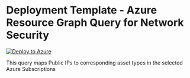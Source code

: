 # Deployment Template - Azure Resource Graph Query for Network Security 
[![Deploy to Azure](https://aka.ms/deploytoazurebutton)](https://portal.azure.com/#create/Microsoft.Template/uri/https%3A%2F%2Fraw.githubusercontent.com%2FAzure%2FAzure-Network-Security%2Fmaster%2FCross%2520Product%2FNetSec%2520Queries%2Mapping%2520Public%2520IPs%2520to%2520Azure%2520Asset%2520Types%2FAzPIPtoAssetTypeQuerydeploy.json)


This query maps Public IPs to corresponding asset types in the selected Azure Subscriptions